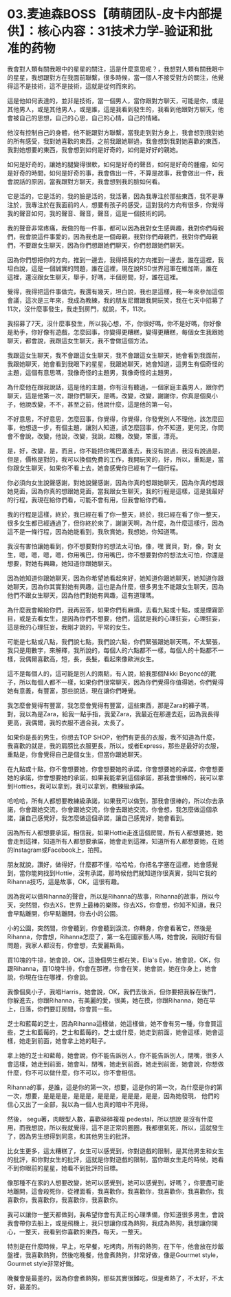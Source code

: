 # 03.麦迪森BOSS【萌萌团队-皮卡内部提供】：核心内容：31技术力学-验证和批准的药物

我會對人類有關我眼中的星星的關注，這是什麼意思呢？，我想對人類有關我眼中的星星，我想跟對方在我面前聯繫，很多時候，當一個人不接受對方的關注，他覺得這不是技術，這不是技術，這就是從何而來的。

這是他如何表達的，並非是技術，當一個男人，當你跟對方聊天，可能是你，或是其他男人，或是其他男人，或是誰，這是我看到發生的，我看到他跟對方聊天，他會被自己的思想，自己的心思，自己的心情，自己的情緒。

他沒有控制自己的身體，他不能跟對方聯繫，當我走到對方身上，我會想到我對她的所有感受，我對她喜歡的東西，之前我跟她聊過，我會想到我對她喜歡的東西，我對她想要的東西，我會想到如何是好奇的，如何是好好的親她。

如何是好奇的，讓她的腿變得很軟，如何是好奇的聲音，如何是好奇的腫瘤，如何是好奇的時間，如何是好奇的事，我會做出一件，不算是故事，我會做出一件，我會說話的原因，當我跟對方聊天，我會想到我的臉如何看。

它是活的，它是活的，我的臉是活的，我活著，因為我專注於那些東西，我不是專注於，我專注於在我面前的人，想要有孩子的感受，這對我的方向有很多，你覺得我的聲音如何，我的聲音、聲音，聲音，這是一個技術的詞。

我的聲音非常疼痛，我做的每一件事，都可以因為我對女生感興趣，我對你們母親們，我會說這件事愛的，因為我也是一個母親，我對你們母親們，我對你們母親們，不要跟女生聊天，因為你們想跟她們聊天，你們想跟她們聊天。

因為你們想把你的方向，推到一邊去，我得把我的方向推到一邊去，誰在這裡，我坦白說，這是一個誠實的問題，誰在這裡，現在說RSD世界冠軍在維加斯，誰在這裡，還沒跟女生聊天，舉手，好嗎，半個房間，好，誰在這裡。

覺得，我得把這件事做完，我還有幾天，坦白說，我也是這樣，我一年來參加這個會議，這次是三年來，我成為教練，我的朋友尼爾跟我開玩笑，我在七天中招募了11次，沒什麼事發生，我走到房門，就說，不，11次。

我招募了7天，沒什麼事發生，所以我心想，不，你很好嗎，你不是好嗎，你好像是助手，你好像有遊戲，怎麼回事，你變得更糟糕，變得更糟糕，每個女生我跟她聊天，都會說，我跟這女生聊天，我不會做這個方法。

我跟這女生聊天，我不會跟這女生聊天，我不會跟這女生聊天，她會看到我面前，我跟她聊天，她會看到我眼下的星星，我跟她聊天，她會知道，這男生有個奇怪的主題，這個有意思嗎，我像奇怪的主題男，我像奇怪的主題男。

為什麼他在跟我說話，這是他的主題，你有沒有聽過，一個家庭主義男人，跟你們聊天，這是他第一次，跟你們聊天，是嗎，改變，改變，謝謝你，你真是個臭小子，他說改變，不不，甚至之前，他說什麼，這是他的第一句。

不好意思，不好意思，怎麼回事，你覺得，你覺得，你發覺別人不理他，該怎麼回事，他想退一步，有個主題，讓別人知道，該怎麼回事，你不知道，更何況，你問會不會說，改變，他說，改變，我說，趁機，改變，笨蛋，漂亮。

是，好，改變，是，而且，你不能把你嘴巴塞進去，我沒有說過，我沒有說過是，但是，價格是對的，我可以換個免費的工作，我開玩笑的，好，所以，重點是，當你跟女生聊天，如果你不看上去，她會感覺你已經有了一個行程。

你必須向女生說聲感謝，對她說聲感謝，因為你真的想跟她聊天，因為你真的想跟她見面，因為你真的想跟她見面，當我跟女生聊天，我的行程是這樣，這是我最好的行程，我現在給你們看，可能不會有用，但我會給你們看。

我的行程是這樣，終於，我已經在看了你一整天，終於，我已經在看了你一整天，很多女生都已經通過了，但你終於來了，謝謝天啊，為什麼，為什麼這樣行，因為這不是一條行程，因為她能看到，我欣賞她，我想她，你知道嗎。

我沒有害怕讓她看到，你不想要對你的想法太可怕，像，嘿 寶貝，對，像，對 女生，嗯，嗯，嗯，嗯，你用嘴巴，你用嘴巴，你不想要對你的想法太可怕，你還是想要，對她有興趣，她知道你跟她聊天。

因為她知道你跟她聊天，因為你希望她看起來好，她知道你跟她聊天，她知道你跟她聊天，因為你其實對她有興趣，這也是為什麼，很多男生不能跟女生聊天，因為他們不跟女生聊天，因為他們對她有興趣，這有道理嗎。

為什麼我會輸給你們，我再回答，如果你們有麻煩，去看九點或十點，或是煙霧節目，或是去看女生，是因為你們不想要，他們，這就是我的心理狂妄，心理狂妄，這是我的心理狂妄，我剛才說的，平常的女生。

可能是七點或八點，我們說七點，我們說六點，你們緊張跟她聊天嗎，不太緊張，我只是用數字，來解釋，我所說的，每個人的六點都不一樣，每個人的十點都不一樣，我偶爾喜歡高，短，長，長髮，看起來像歐洲女生。

這不是每個人的，這可能是別人的兩點，有人說，給我那個Nikki Beyoncé的靴子，所以每個人都不一樣，如果你們很常聊天，因為你們覺得你值得她，你們覺得她有意義，有豐富，那些說話，現在讓你們睡覺。

我怎麼會覺得有豐富，我怎麼會覺得有豐富，這些東西，那是Zara的褲子嗎，對，我以為是Zara，給我一點手指，我愛Zara，我最近在那邊去逛，因為我長得更高，我偶爾，我的衣服不適合我，太長了。

如果你是長的男生，你想去TOP SHOP，他們有更長的衣服，我不知道為什麼，我喜歡的就是，我的肩膀比衣服更長，所以，或者Express，那些是最好的衣服，重點是，你會覺得自己是個女生，但當你跟她聊天。

在九點或十點，你不會想要她，你會想要她的承諾，你會想要她的承諾，你會想要她的承諾，你會想要她的承諾，如果我能拿到這個承諾，那我會很棒的，我可以拿到Hotties，我可以拿到，我可以拿到，教練級承諾。

哈哈哈，所有人都想要教練級承諾，如果我可以做到，那我會很棒的，所以你去承諾，你會跟她交流，你會跟她交流，你會去跟她交流，你會想，我怎麼做這個承諾，讓自己感覺好，我怎麼做這個承諾，讓自己感覺好，她會看到。

因為所有人都想要承諾，相信我，如果Hottie走進這個房間，所有人都想要她，她會走到這裡，知道所有人都想要承諾，她會走到這裡，知道所有人都想要她，在她的Instagram或Facebook上，拍照。

朋友就說，讚好，做得好，什麼都不懂，哈哈哈，你把名字塞在這裡，她會感覺到，當你能夠找到Hottie，沒有承諾，那時候他們就知道你很真實，我叫它我的Rihanna技巧，這是故事，OK，這很有趣。

因為我可以做Rihanna的聲音，所以是Rihanna的故事，Rihanna的故事，所以今天，突然間，你去XS，世界上最棒的樂隊，你去XS，你會想，你知不知道，我只會早點離開，你早點離開，你去小的公園。

小的公園，突然間，你會聽到，你會聽到淚流，你轉身，你會看著它，然後是Rihanna，你會想，Rihanna怎麼了，第一名在國家藝人嗎，她會說，我剛好有個問題，我家人都沒有，你會想，去愛麗斯島。

買10塊的牛排，她會說，OK，這幾個男生都在笑，Ella's Eye，她會說，OK，你跟Rihanna，買10塊牛排，你會在那裡，你會在笑，她會說，她在你身上，她會說，你現在住在哪裡，你會說。

我像個臭小子，我唱Harris，她會說，OK，我們去後派，但你要把我躲在後門，你躲進去，你跟Rihanna，有美麗的愛，很美，她在摸，你跟Rihanna，她在早上，日落，你們要訂房間，你會買一些。

芝士和藍莓的芝士，因為Rihanna這樣做，她這樣做，她不會有另一種，你會買這些，芝士和藍莓的，芝士和藍莓的，芝士或什麼，她走到前面，她會這樣，她會這樣，她走到前面，她會拿上她的鞋子。

拿上她的芝士和藍莓，她會說，你不能告訴別人，你不能告訴別人，閉嘴，很多人會這樣，她走到前面，她會叫，閉嘴，她走到前面，她走到前面，她會說，你想做什麼，你不可以做什麼，你不可以，你不會相信。

Rihanna的事，是誰，這是你的第一次，想要，這是你的第一次，為什麼是你的第一次，想要，是是是是，是是是，是是是，是是是，是是，因為她發現， 他們的信心又出了一全部，我以為一個人也真的暗中不見得。

然後， segu著，肉眼型人數，喜歡碎碎複複 pedestal，所以想說 是沒有什麼用，而我想說，所以我就覺得，這不是正常的圈圈，我都很氣死，所以，這就發生了，因為男生想得到同意，和其他男生的批評。

比女生更多，這太糟糕了，女生可以感覺到，你對遊戲的限制，是其他男生和女生的批評，和你對女生的批評，這就是你對遊戲的限制，當你跟女生走的時候，她看不到你眼前的星星，她看不到批評的目標。

像那種不在家的人想要改變，她可以感覺到，她可以感覺到，好嗎？，你要盡可能地離開，這會殺死你，從裡面看，我喜歡你，我喜歡你，我喜歡你，我喜歡你，我喜歡你，我喜歡你，我喜歡你，我喜歡你。

我可以讓你一整天都做到，我希望你會有真正的心理準備，你知道很多男生，會說我會帶你去船上，或是飛機上，我只想讓你成為熱狗，我成為熱狗，我想讓你開心，一整天，我看到你喜歡的東西，每天，一整天。

特別是在什麼時候，早上，吃早餐，吃烤肉，所有的熱狗，在下午，他會放在炒飯盤裡，我喜歡熱狗，然後吃晚餐，他會煮熱狗，非常好做，像是Gourmet style，Gourmet style非常好做。

晚餐會是最差的，因為你會煮熱狗，那些其實很難吃，但是煮熱了，不太好，不太好，最差的。